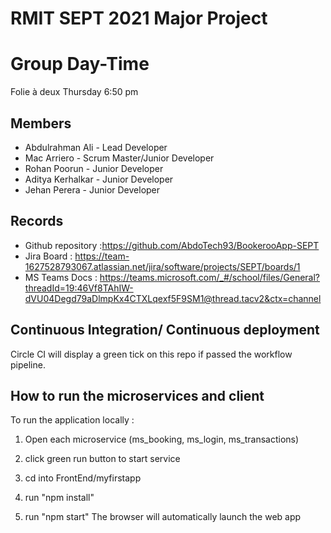 # RMIT SEPT 2021 Major Project

# Group Day-Time

Folie à deux Thursday 6:50 pm

## Members
* Abdulrahman Ali - Lead Developer
* Mac Arriero - Scrum Master/Junior Developer
* Rohan Poorun - Junior Developer
* Aditya Kerhalkar - Junior Developer
* Jehan Perera - Junior Developer

## Records
* Github repository :https://github.com/AbdoTech93/BookerooApp-SEPT
* Jira Board : https://team-1627528793067.atlassian.net/jira/software/projects/SEPT/boards/1
* MS Teams Docs : https://teams.microsoft.com/_#/school/files/General?threadId=19:46Vf8TAhIW-dVU04Degd79aDlmpKx4CTXLqexf5F9SM1@thread.tacv2&ctx=channel

## Continuous Integration/ Continuous deployment
Circle CI will display a green tick on this repo if passed the workflow pipeline.

## How to run the microservices and client
To run the application locally :
1) Open each microservice (ms_booking, ms_login, ms_transactions)
2) click green run button to start service

3) cd into FrontEnd/myfirstapp
4) run "npm install"
5) run "npm start"
The browser will automatically launch the web app
